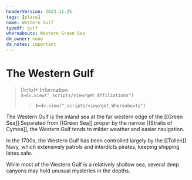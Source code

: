 ```yaml
---
headerVersion: 2023.11.25
tags: [place]
name: Western Gulf
typeOf: gulf
whereabouts: Western Green Sea
dm_owner: none
dm_notes: important
---
```

# The Western Gulf
>[!info]+ Information  
> `$=dv.view("_scripts/view/get_Affiliations")`  
>> `$=dv.view("_scripts/view/get_Whereabouts")`

The Western Gulf is the inland sea at the far western edge of the [[Green Sea]] Separated from [[Green Sea]] proper by the narrow [[Straits of Cymea]], the Western Gulf tends to milder weather and easier navigation. 

In the 1700s, the Western Gulf has been controlled largely by the [[Tollen]] Navy, which extensively patrols and interdicts pirates, keeping shipping lanes safe. 

While most of the Western Gulf is a relatively shallow sea, several deep canyons may hold unusual mysteries in the depths. 